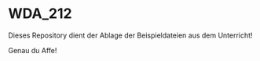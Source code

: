 # WDA_212

Dieses Repository dient der Ablage der Beispieldateien aus dem Unterricht!

Genau du Affe!
